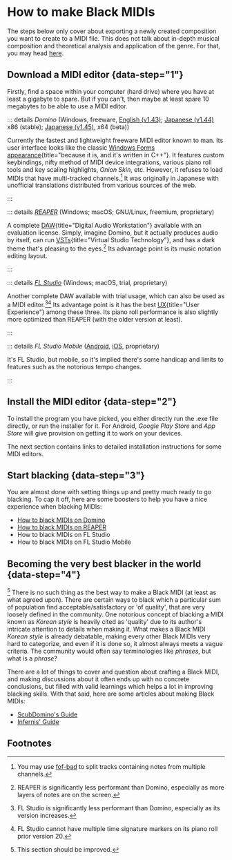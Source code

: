 # How to make Black MIDIs

The steps below only cover about exporting a newly created composition you
want to create to a MIDI file. This does not talk about in-depth musical
composition and theoretical analysis and application of the genre. For that,
you may head [here](#ohgod).

## Download a MIDI editor {data-step="1"}

Firstly, find a space within your computer (hard drive) where you have at
least a gigabyte to spare. But if you can't, then maybe at least spare 10
megabytes to be able to use a MIDI editor.

::: details *Domino* (Windows, freeware, [English (v1.43)][dome]; [Japanese (v1.44)][doms] x86 (stable); [Japanese (v1.45)][doml], x64 (beta))

Currently the fastest and lightweight freeware MIDI editor known to man.
Its user interface looks like the classic 
[Windows Forms appearance][wf]{title="because it is, and it's written in C++"}.
It features custom keybindings, nifty method of MIDI device integrations,
various piano roll tools and key scaling highlights, 
<i title="A single piano roll view of the note arrangements of multiple tracks">
Onion Skin</i>, etc. However, it refuses to load MIDIs that have multi-tracked
channels.[^w] It was originally in Japanese with unofficial translations
distributed from various sources of the web.

:::

::: details [*REAPER*][reap] (Windows; macOS; GNU/Linux, freemium, proprietary)

A complete [DAW][daw]{title="Digital Audio Workstation"}
available with an evaluation license. Simply, imagine Domino, but it actually
produces audio by itself, can run [VSTs][vst]{title="Virtual Studio Technology"},
and has a dark theme that's <span title="Sorry Domino. You're just not that
sexy to me.">pleasing to the eyes</span>.[^c] Its advantage point is its music
notation editing layout.

:::

::: details [*FL Studio*][fl] (Windows; macOS, trial, proprietary)

Another complete DAW available with trial usage, which can also be used as a
MIDI editor.[^a][^b] Its advantage point is it has the best
[UX][ux]{title="User Experience"} among these three. Its piano roll
performance is also slightly more optimized than REAPER (with the older
version at least).

:::

::: details *FL Studio Mobile* ([Android][fla], [iOS][fli], proprietary)

It's FL Studio, but mobile, so it's implied there's some handicap and limits
to features such as the notorious tempo changes.

:::

## Install the MIDI editor {data-step="2"}

To install the program you have picked, you either directly run the .exe file
directly, or run the installer for it. For Android, *Google Play Store*
and *App Store* will give provision on getting it to work on your
devices.

The next section contains links to detailed installation instructions for some
MIDI editors.

## Start blacking {data-step="3"}

You are almost done with setting things up and pretty much ready to go
blacking. To cap it off, here are some boosters to help you have a nice
experience when blacking MIDIs:

- [How to black MIDIs on Domino](/software/midi-editor/domino/intro)
- [How to black MIDIs on REAPER](/software/midi-editor/reaper)
- How to black MIDIs on FL Studio
- How to black MIDIs on FL Studio Mobile

## Becoming the very best blacker in the world {data-step="4"}

[^!] There is no such thing as the best way to make a Black MIDI (at least as
what agreed upon). There are certain ways to black which a particular sum of
population find acceptable/satisfactory or 'of quality', that are very
loosely defined in the community. One notorious concept of blacking a MIDI
known as *Korean style* is heavily cited as 'quality' due to its author's
intricate attention to details when making it. What makes a Black
MIDI *Korean style* is already debatable, making every other Black MIDIs very
hard to categorize, and even if it is done so, it almost always meets a vague
criteria. The community would often say terminologies like *phrases*, but
what is a *phrase*? 

There are a lot of things to cover and question about crafting a Black MIDI,
and making discussions about it often ends up with no concrete conclusions,
but filled with valid learnings which helps a lot in improving blacking
skills. With that said, here are some articles about making Black MIDIs:

- [ScubDomino's Guide][sdg]
- [Infernis' Guide][infg]

## Footnotes

[^!]: This section should be improved.

[^a]: 

    FL Studio is significantly less performant than Domino, especially as its
    version increases.

[^b]: 

    FL Studio cannot have multiple time signature markers on its piano roll
    prior version 20.

[^c]: 

    REAPER is significantly less performant than Domino, especially as more
    layers of notes are on the screen.

[^w]: 

    You may use <a href="/soft/fofbad">fof-bad</a> to split tracks containing
    notes from multiple channels.

[dome]: <https://github.com/ryryjy/Domino-English-Translation/releases/download/1.43-en.4.1/Domino_143e_pre-patched.zip>
[doms]: <https://takabosoft.com/domino>
[doml]: <https://wikiwiki.jp/tkbsoft/domino/ベータ版>
[wf]: <https://en.wikipedia.org/wiki/Windows_Forms>
[reap]: <https://www.reaper.fm/download.php>
[daw]: <https://en.wikipedia.org/wiki/Digital_audio_workstation>
[vst]: <https://en.wikipedia.org/wiki/Virtual_Studio_Technology>
[fl]: <https://www.image-line.com/fl-studio-download/>
[ux]: <https://simple.wikipedia.org/wiki/User_experience>
[fla]: <https://play.google.com/store/apps/details?id=com.imageline.FLM>
[fli]: <https://apps.apple.com/us/app/fl-studio-mobile/id432850619>
[sdg]: <https://i.opnxng.com/r/BlackMIDI/comments/94vblb/how_to_make_your_melodies_not_sound_like_a_mess/>
[infg]: <https://i.opnxng.com/r/BlackMIDI/comments/958lzp/so_just_how_exactly_are_black_midis_made/>